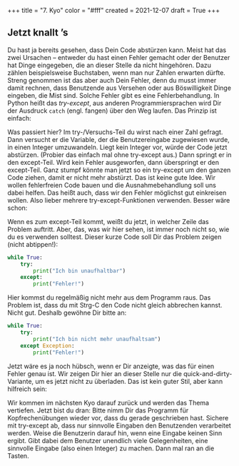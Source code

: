 +++
title = "7. Kyo"
color = "#fff"
created = 2021-12-07
draft = True
+++

<script lang="ts">
  import Figure from '$lib/components/Figure.svelte';
</script>

## Jetzt knallt ’s

Du hast ja bereits gesehen, dass Dein Code abstürzen kann. Meist hat das zwei Ursachen – entweder du hast einen Fehler
gemacht oder der Benutzer hat Dinge eingegeben, die an dieser Stelle da nicht hingehören. Dazu zählen beispielsweise
Buchstaben, wenn man nur Zahlen erwarten dürfte. Streng genommen ist das aber auch Dein Fehler, denn du musst immer
damit rechnen, dass Benutzende aus Versehen oder aus Böswilligkeit Dinge eingeben, die Mist sind. Solche Fehler gibt es
eine Fehlerbehandlung. In Python heißt das _try-except_, aus anderen Programmiersprachen wird Dir der Ausdruck `catch`
(engl. fangen) über den Weg laufen. Das Prinzip ist einfach:

Was passiert hier? Im try-/Versuchs-Teil du wirst nach einer Zahl gefragt. Dann versucht er die Variable, der die
Benutzereingabe zugewiesen wurde, in einen Integer umzuwandeln. Liegt kein Integer vor, würde der Code jetzt abstürzen.
(Probier das einfach mal ohne try-except aus.) Dann springt er in den except-Teil. Wird kein Fehler ausgeworfen, dann
überspringt er den except-Teil. Ganz stumpf könnte man jetzt so ein try-except um den ganzen Code ziehen, damit er nicht
mehr abstürzt. Das ist keine gute Idee. Wir wollen fehlerfreien Code bauen und die Ausnahmebehandlung soll uns dabei
helfen. Das heißt auch, dass wir den Fehler möglichst gut einkreisen wollen. Also lieber mehrere try-except-Funktionen
verwenden. Besser wäre schon:

Wenn es zum except-Teil kommt, weißt du jetzt, in welcher Zeile das Problem auftritt. Aber, das, was wir hier sehen, ist
immer noch nicht so, wie du es verwenden solltest. Dieser kurze Code soll Dir das Problem zeigen (nicht abtippen!):

```python:failsave.py
while True:
    try:
        print("Ich bin unaufhaltbar")
    except:
        print("Fehler!")
```

Hier kommst du regelmäßig nicht mehr aus dem Programm raus. Das Problem ist, dass du mit Strg-C den Code nicht gleich
abbrechen kannst. Nicht gut. Deshalb gewöhne Dir bitte an:

```python:failsave.py
while True:
    try:
        print("Ich bin nicht mehr unaufhaltsam")
    except Exception:
        print("Fehler!")
```

Jetzt wäre es ja noch hübsch, wenn er Dir anzeigte, was das für einen Fehler genau ist. Wir zeigen Dir hier an dieser
Stelle nur die quick-and-dirty-Variante, um es jetzt nicht zu überladen. Das ist kein guter Stil, aber kann hilfreich
sein:

Wir kommen im nächsten Kyo darauf zurück und werden das Thema vertiefen. Jetzt bist du dran: Bitte nimm Dir das Programm
für Kopfrechenübungen wieder vor, dass du gerade geschrieben hast. Sichere mit try-except ab, dass nur sinnvolle
Eingaben den Benutzenden verarbeitet werden. Weise die Benutzerin darauf hin, wenn eine Eingabe keinen Sinn ergibt. Gibt
dabei dem Benutzer unendlich viele Gelegenheiten, eine sinnvolle Eingabe (also einen Integer) zu machen. Dann mal ran an
die Tasten.
